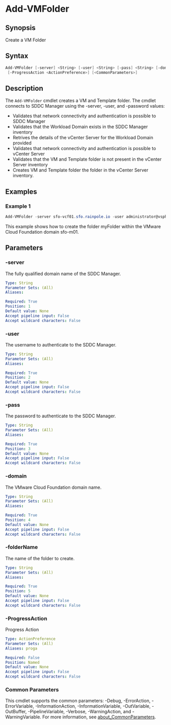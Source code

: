 # Add-VMFolder

## Synopsis

Create a VM Folder

## Syntax

```powershell
Add-VMFolder [-server] <String> [-user] <String> [-pass] <String> [-domain] <String> [-folderName] <String>
 [-ProgressAction <ActionPreference>] [<CommonParameters>]
```

## Description

The `Add-VMFolder` cmdlet creates a VM and Template folder.
The cmdlet connects to SDDC Manager using the
-server, -user, and -password values:

- Validates that network connectivity and authentication is possible to SDDC Manager
- Validates that the Workload Domain exists in the SDDC Manager inventory
- Retrives the details of the vCenter Server for the Workload Domain provided
- Validates that network connectivity and authentication is possible to vCenter Server
- Validates that the VM and Template folder is not present in the vCenter Server inventory
- Creates VM and Template folder the folder in the vCenter Server inventory.

## Examples

### Example 1

```powershell
Add-VMFolder -server sfo-vcf01.sfo.rainpole.io -user administrator@vsphere.local -pass VMw@re1! -domain sfo-m01 -foldername "myFolder"
```

This example shows how to create the folder myFolder within the VMware Cloud Foundation domain sfo-m01.

## Parameters

### -server

The fully qualified domain name of the SDDC Manager.

```yaml
Type: String
Parameter Sets: (All)
Aliases:

Required: True
Position: 1
Default value: None
Accept pipeline input: False
Accept wildcard characters: False
```

### -user

The username to authenticate to the SDDC Manager.

```yaml
Type: String
Parameter Sets: (All)
Aliases:

Required: True
Position: 2
Default value: None
Accept pipeline input: False
Accept wildcard characters: False
```

### -pass

The password to authenticate to the SDDC Manager.

```yaml
Type: String
Parameter Sets: (All)
Aliases:

Required: True
Position: 3
Default value: None
Accept pipeline input: False
Accept wildcard characters: False
```

### -domain

The VMware Cloud Foundation domain name.

```yaml
Type: String
Parameter Sets: (All)
Aliases:

Required: True
Position: 4
Default value: None
Accept pipeline input: False
Accept wildcard characters: False
```

### -folderName

The name of the folder to create.

```yaml
Type: String
Parameter Sets: (All)
Aliases:

Required: True
Position: 5
Default value: None
Accept pipeline input: False
Accept wildcard characters: False
```

### -ProgressAction

Progress Action

```yaml
Type: ActionPreference
Parameter Sets: (All)
Aliases: proga

Required: False
Position: Named
Default value: None
Accept pipeline input: False
Accept wildcard characters: False
```

### Common Parameters

This cmdlet supports the common parameters: -Debug, -ErrorAction, -ErrorVariable, -InformationAction, -InformationVariable, -OutVariable, -OutBuffer, -PipelineVariable, -Verbose, -WarningAction, and -WarningVariable. For more information, see [about_CommonParameters](http://go.microsoft.com/fwlink/?LinkID=113216).
